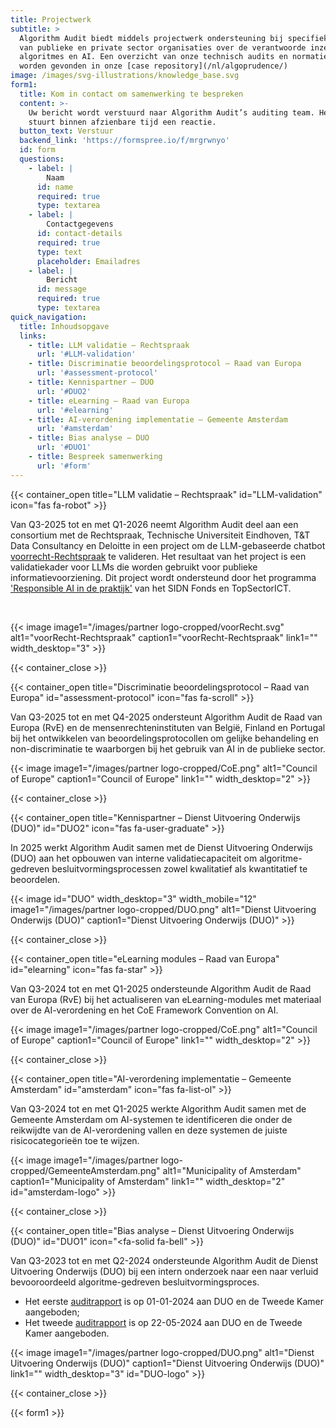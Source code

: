 ```yaml
---
title: Projectwerk
subtitle: >
  Algorithm Audit biedt middels projectwerk ondersteuning bij specifieke vragen
  van publieke en private sector organisaties over de verantwoorde inzet van
  algoritmes en AI. Een overzicht van onze technisch audits en normatieve reviews kan
  worden gevonden in onze [case repository](/nl/algoprudence/)
image: /images/svg-illustrations/knowledge_base.svg
form1:
  title: Kom in contact om samenwerking te bespreken
  content: >-
    Uw bericht wordt verstuurd naar Algorithm Audit’s auditing team. Het team
    stuurt binnen afzienbare tijd een reactie.
  button_text: Verstuur
  backend_link: 'https://formspree.io/f/mrgrwnyo'
  id: form
  questions:
    - label: |
        Naam
      id: name
      required: true
      type: textarea
    - label: |
        Contactgegevens
      id: contact-details
      required: true
      type: text
      placeholder: Emailadres
    - label: |
        Bericht
      id: message
      required: true
      type: textarea
quick_navigation:
  title: Inhoudsopgave
  links:
    - title: LLM validatie – Rechtspraak
      url: '#LLM-validation'
    - title: Discriminatie beoordelingsprotocol – Raad van Europa
      url: '#assessment-protocol'
    - title: Kennispartner – DUO
      url: '#DUO2'
    - title: eLearning – Raad van Europa
      url: '#elearning'
    - title: AI-verordening implementatie – Gemeente Amsterdam
      url: '#amsterdam'
    - title: Bias analyse – DUO
      url: '#DUO1'
    - title: Bespreek samenwerking
      url: '#form'
---
```




<!-- voorRecht LLM validation -->

{{< container_open title="LLM validatie – Rechtspraak" id="LLM-validation" icon="fas fa-robot" >}}

Van Q3-2025 tot en met Q1-2026 neemt Algorithm Audit deel aan een consortium met de Rechtspraak, Technische Universiteit Eindhoven, T&T Data Consultancy en Deloitte in een project om de LLM-gebaseerde chatbot <a href="https://www.voorrecht-rechtspraak.nl" target="_blank">voorrecht-Rechtspraak</a> te valideren. Het resultaat van het project is een validatiekader voor LLMs die worden gebruikt voor publieke informatievoorziening. Dit project wordt ondersteund door het programma <a href="https://www.sidnfonds.nl/nieuws/dit-zijn-de-10-toegekende-projecten-van-de-call-responsible-ai-in-de" target="_blank">'Responsible AI in de praktijk'</a> van het SIDN Fonds en TopSectorICT.

</br>

{{< image image1="/images/partner logo-cropped/voorRecht.svg" alt1="voorRecht-Rechtspraak" caption1="voorRecht-Rechtspraak" link1="" width_desktop="3" >}}

{{< container_close >}}



<!-- CoE Assessment protocol -->

{{< container_open title="Discriminatie beoordelingsprotocol – Raad van Europa" id="assessment-protocol" icon="fas fa-scroll" >}}

Van Q3-2025 tot en met Q4-2025 ondersteunt Algorithm Audit de Raad van Europa (RvE) en de mensenrechteninstituten van België, Finland en Portugal bij het ontwikkelen van beoordelingsprotocollen om gelijke behandeling en non-discriminatie te waarborgen bij het gebruik van AI in de publieke sector.

{{< image image1="/images/partner logo-cropped/CoE.png" alt1="Council of Europe" caption1="Council of Europe" link1="" width_desktop="2" >}}

{{< container_close >}}



<!-- DUO Kennispartner -->

{{< container_open title="Kennispartner – Dienst Uitvoering Onderwijs (DUO)" id="DUO2" icon="fas fa-user-graduate" >}}

In 2025 werkt Algorithm Audit samen met de Dienst Uitvoering Onderwijs (DUO) aan het opbouwen van interne validatiecapaciteit om algoritme-gedreven besluitvormingsprocessen zowel kwalitatief als kwantitatief te beoordelen.

{{< image id="DUO" width_desktop="3" width_mobile="12" image1="/images/partner logo-cropped/DUO.png" alt1="Dienst Uitvoering Onderwijs (DUO)" caption1="Dienst Uitvoering Onderwijs (DUO)" >}}

{{< container_close >}} 



<!-- CoE eLearning -->

{{< container_open title="eLearning modules – Raad van Europa" id="elearning" icon="fas fa-star" >}}

Van Q3-2024 tot en met Q1-2025 ondersteunde Algorithm Audit de Raad van Europa (RvE) bij het actualiseren van eLearning-modules met materiaal over de AI-verordening en het CoE Framework Convention on AI.

{{< image image1="/images/partner logo-cropped/CoE.png" alt1="Council of Europe" caption1="Council of Europe" link1="" width_desktop="2" >}}

{{< container_close >}}



<!-- Gemeente Amsterdam -->

{{< container_open title="AI-verordening implementatie – Gemeente Amsterdam" id="amsterdam" icon="fas fa-list-ol" >}}

Van Q3-2024 tot en met Q1-2025 werkte Algorithm Audit samen met de Gemeente Amsterdam om AI-systemen te identificeren die onder de reikwijdte van de AI-verordening vallen en deze systemen de juiste risicocategorieën toe te wijzen.

{{< image image1="/images/partner logo-cropped/GemeenteAmsterdam.png" alt1="Municipality of Amsterdam" caption1="Municipality of Amsterdam" link1="" width_desktop="2" id="amsterdam-logo" >}}

{{< container_close >}}



<!-- DUO CUB -->

{{< container_open title="Bias analyse – Dienst Uitvoering Onderwijs (DUO)" id="DUO1" icon="<fa-solid fa-bell" >}}

Van Q3-2023 tot en met Q2-2024 ondersteunde Algorithm Audit de Dienst Uitvoering Onderwijs (DUO) bij een intern onderzoek naar een naar verluid bevooroordeeld algoritme-gedreven besluitvormingsproces.

- Het eerste [auditrapport](/algoprudence/cases/aa202401_preventing-prejudice/) is op 01-01-2024 aan DUO en de Tweede Kamer aangeboden;
- Het tweede [auditrapport](/algoprudence/cases/aa202401_preventing-prejudice/) is op 22-05-2024 aan DUO en de Tweede Kamer aangeboden.

{{< image image1="/images/partner logo-cropped/DUO.png" alt1="Dienst Uitvoering Onderwijs (DUO)" caption1="Dienst Uitvoering Onderwijs (DUO)" link1="" width_desktop="3" id="DUO-logo" >}}

{{< container_close >}}

{{< form1 >}}
